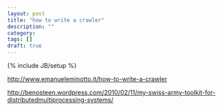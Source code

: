 ```yaml
---
layout: post
title: "how to write a crawler"
description: ""
category: 
tags: []
draft: true
---
```

{% include JB/setup %}

http://www.emanueleminotto.it/how-to-write-a-crawler

http://benosteen.wordpress.com/2010/02/11/my-swiss-army-toolkit-for-distributedmultiprocessing-systems/
